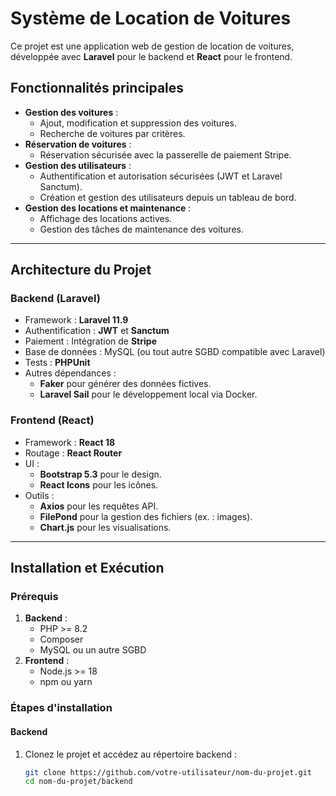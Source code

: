 # Système de Location de Voitures

Ce projet est une application web de gestion de location de voitures, développée avec **Laravel** pour le backend et **React** pour le frontend.

## Fonctionnalités principales

- **Gestion des voitures** :
  - Ajout, modification et suppression des voitures.
  - Recherche de voitures par critères.
- **Réservation de voitures** :
  - Réservation sécurisée avec la passerelle de paiement Stripe.
- **Gestion des utilisateurs** :
  - Authentification et autorisation sécurisées (JWT et Laravel Sanctum).
  - Création et gestion des utilisateurs depuis un tableau de bord.
- **Gestion des locations et maintenance** :
  - Affichage des locations actives.
  - Gestion des tâches de maintenance des voitures.

---

## Architecture du Projet

### Backend (Laravel)
- Framework : **Laravel 11.9**
- Authentification : **JWT** et **Sanctum**
- Paiement : Intégration de **Stripe**
- Base de données : MySQL (ou tout autre SGBD compatible avec Laravel)
- Tests : **PHPUnit**
- Autres dépendances :
  - **Faker** pour générer des données fictives.
  - **Laravel Sail** pour le développement local via Docker.

### Frontend (React)
- Framework : **React 18**
- Routage : **React Router**
- UI :
  - **Bootstrap 5.3** pour le design.
  - **React Icons** pour les icônes.
- Outils :
  - **Axios** pour les requêtes API.
  - **FilePond** pour la gestion des fichiers (ex. : images).
  - **Chart.js** pour les visualisations.

---

## Installation et Exécution

### Prérequis
1. **Backend** :
   - PHP >= 8.2
   - Composer
   - MySQL ou un autre SGBD
2. **Frontend** :
   - Node.js >= 18
   - npm ou yarn

### Étapes d'installation

#### Backend
1. Clonez le projet et accédez au répertoire backend :
   ```bash
   git clone https://github.com/votre-utilisateur/nom-du-projet.git
   cd nom-du-projet/backend
